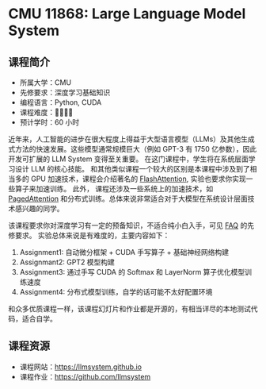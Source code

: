 # CMU 11868: Large Language Model System

## 课程简介

- 所属大学：CMU
- 先修要求：深度学习基础知识
- 编程语言：Python, CUDA
- 课程难度：🌟🌟🌟🌟
- 预计学时：60 小时



近年来，人工智能的进步在很大程度上得益于大型语言模型（LLMs）及其他生成式方法的快速发展。这些模型通常规模巨大（例如 GPT-3 有 1750 亿参数），因此开发可扩展的 LLM System 变得至关重要。
在这门课程中，学生将在系统层面学习设计 LLM 的核心技能。
和其他类似课程一个较大的区别是本课程中涉及到了相当多的 GPU 加速技术，课程会介绍著名的 [FlashAttention](https://llmsystem.github.io/llmsystem2024spring/assets/files/Group-FlashAttention-0b70d553037a7729dd2a9af5e23d8b3e.pdf), 实验也要求你实现一些算子来加速训练。
此外， 课程还涉及一些系统上的加速技术，如 [PagedAttention](https://llmsystem.github.io/llmsystem2024spring/assets/files/Group-vLLM-presentation-8fab23dec42abb93f4075b63f1cc9e83.pptx) 和分布式训练。总体来说非常适合对于大模型在系统设计层面技术感兴趣的同学。


该课程要求你对深度学习有一定的预备知识，不适合纯小白入手，可见 [FAQ](https://llmsystem.github.io/llmsystem2024spring/docs/FAQ) 的先修要求。
实验总体来说是有难度的，主要内容如下：

1. Assignment1: 自动微分框架 + CUDA 手写算子 + 基础神经网络构建
2. Assignmant2: GPT2 模型构建
3. Assignment3: 通过手写 CUDA 的 Softmax 和 LayerNorm 算子优化模型训练速度
4. Assignment4: 分布式模型训练，自学的话可能不太好配置环境


和众多优质课程一样，该课程幻灯片和作业都是开源的，有相当详尽的本地测试代码，适合自学。


## 课程资源

- 课程网站：<https://llmsystem.github.io>
- 课程作业：<https://github.com/llmsystem>